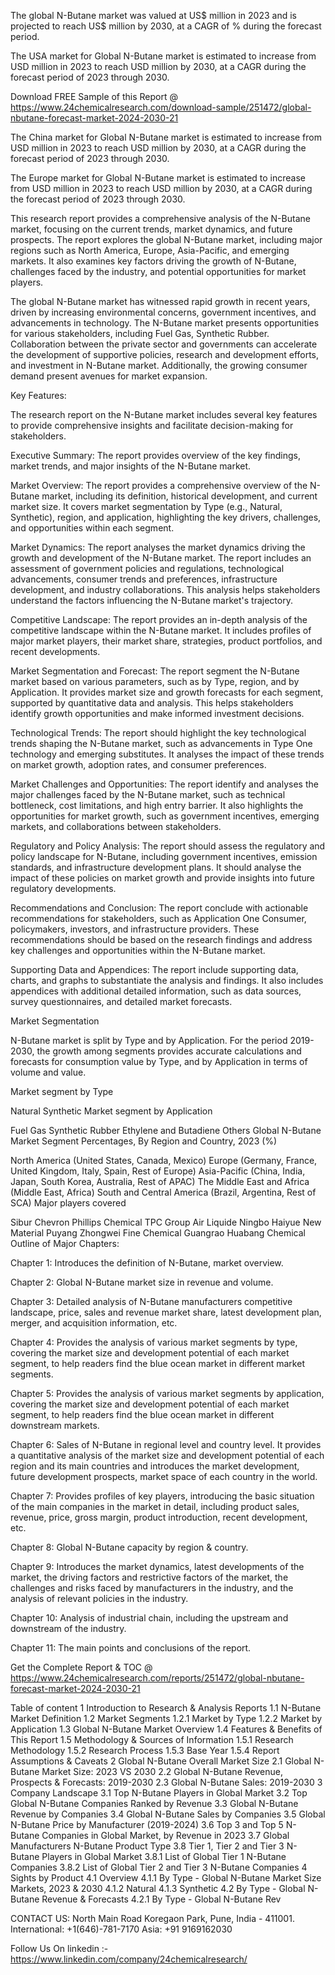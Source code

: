 The global N-Butane market was valued at US$ million in 2023 and is projected to reach US$ million by 2030, at a CAGR of % during the forecast period.

The USA market for Global N-Butane market is estimated to increase from USD million in 2023 to reach USD million by 2030, at a CAGR during the forecast period of 2023 through 2030.

Download FREE Sample of this Report @ https://www.24chemicalresearch.com/download-sample/251472/global-nbutane-forecast-market-2024-2030-21

The China market for Global N-Butane market is estimated to increase from USD million in 2023 to reach USD million by 2030, at a CAGR during the forecast period of 2023 through 2030.

The Europe market for Global N-Butane market is estimated to increase from USD million in 2023 to reach USD million by 2030, at a CAGR during the forecast period of 2023 through 2030.

This research report provides a comprehensive analysis of the N-Butane market, focusing on the current trends, market dynamics, and future prospects. The report explores the global N-Butane market, including major regions such as North America, Europe, Asia-Pacific, and emerging markets. It also examines key factors driving the growth of N-Butane, challenges faced by the industry, and potential opportunities for market players.

The global N-Butane market has witnessed rapid growth in recent years, driven by increasing environmental concerns, government incentives, and advancements in technology. The N-Butane market presents opportunities for various stakeholders, including Fuel Gas, Synthetic Rubber. Collaboration between the private sector and governments can accelerate the development of supportive policies, research and development efforts, and investment in N-Butane market. Additionally, the growing consumer demand present avenues for market expansion.

Key Features:

The research report on the N-Butane market includes several key features to provide comprehensive insights and facilitate decision-making for stakeholders.

Executive Summary: The report provides overview of the key findings, market trends, and major insights of the N-Butane market.

Market Overview: The report provides a comprehensive overview of the N-Butane market, including its definition, historical development, and current market size. It covers market segmentation by Type (e.g., Natural, Synthetic), region, and application, highlighting the key drivers, challenges, and opportunities within each segment.

Market Dynamics: The report analyses the market dynamics driving the growth and development of the N-Butane market. The report includes an assessment of government policies and regulations, technological advancements, consumer trends and preferences, infrastructure development, and industry collaborations. This analysis helps stakeholders understand the factors influencing the N-Butane market's trajectory.

Competitive Landscape: The report provides an in-depth analysis of the competitive landscape within the N-Butane market. It includes profiles of major market players, their market share, strategies, product portfolios, and recent developments.

Market Segmentation and Forecast: The report segment the N-Butane market based on various parameters, such as by Type, region, and by Application. It provides market size and growth forecasts for each segment, supported by quantitative data and analysis. This helps stakeholders identify growth opportunities and make informed investment decisions.

Technological Trends: The report should highlight the key technological trends shaping the N-Butane market, such as advancements in Type One technology and emerging substitutes. It analyses the impact of these trends on market growth, adoption rates, and consumer preferences.

Market Challenges and Opportunities: The report identify and analyses the major challenges faced by the N-Butane market, such as technical bottleneck, cost limitations, and high entry barrier. It also highlights the opportunities for market growth, such as government incentives, emerging markets, and collaborations between stakeholders.

Regulatory and Policy Analysis: The report should assess the regulatory and policy landscape for N-Butane, including government incentives, emission standards, and infrastructure development plans. It should analyse the impact of these policies on market growth and provide insights into future regulatory developments.

Recommendations and Conclusion: The report conclude with actionable recommendations for stakeholders, such as Application One Consumer, policymakers, investors, and infrastructure providers. These recommendations should be based on the research findings and address key challenges and opportunities within the N-Butane market.

Supporting Data and Appendices: The report include supporting data, charts, and graphs to substantiate the analysis and findings. It also includes appendices with additional detailed information, such as data sources, survey questionnaires, and detailed market forecasts.

Market Segmentation

N-Butane market is split by Type and by Application. For the period 2019-2030, the growth among segments provides accurate calculations and forecasts for consumption value by Type, and by Application in terms of volume and value.

Market segment by Type

Natural
Synthetic
Market segment by Application

Fuel Gas
Synthetic Rubber
Ethylene and Butadiene
Others
Global N-Butane Market Segment Percentages, By Region and Country, 2023 (%)

North America (United States, Canada, Mexico)
Europe (Germany, France, United Kingdom, Italy, Spain, Rest of Europe)
Asia-Pacific (China, India, Japan, South Korea, Australia, Rest of APAC)
The Middle East and Africa (Middle East, Africa)
South and Central America (Brazil, Argentina, Rest of SCA)
Major players covered

Sibur
Chevron Phillips Chemical
TPC Group
Air Liquide
Ningbo Haiyue New Material
Puyang Zhongwei Fine Chemical
Guangrao Huabang Chemical
Outline of Major Chapters:

Chapter 1: Introduces the definition of N-Butane, market overview.

Chapter 2: Global N-Butane market size in revenue and volume.

Chapter 3: Detailed analysis of N-Butane manufacturers competitive landscape, price, sales and revenue market share, latest development plan, merger, and acquisition information, etc.

Chapter 4: Provides the analysis of various market segments by type, covering the market size and development potential of each market segment, to help readers find the blue ocean market in different market segments.

Chapter 5: Provides the analysis of various market segments by application, covering the market size and development potential of each market segment, to help readers find the blue ocean market in different downstream markets.

Chapter 6: Sales of N-Butane in regional level and country level. It provides a quantitative analysis of the market size and development potential of each region and its main countries and introduces the market development, future development prospects, market space of each country in the world.

Chapter 7: Provides profiles of key players, introducing the basic situation of the main companies in the market in detail, including product sales, revenue, price, gross margin, product introduction, recent development, etc.

Chapter 8: Global N-Butane capacity by region & country.

Chapter 9: Introduces the market dynamics, latest developments of the market, the driving factors and restrictive factors of the market, the challenges and risks faced by manufacturers in the industry, and the analysis of relevant policies in the industry.

Chapter 10: Analysis of industrial chain, including the upstream and downstream of the industry.

Chapter 11: The main points and conclusions of the report.

Get the Complete Report & TOC @ https://www.24chemicalresearch.com/reports/251472/global-nbutane-forecast-market-2024-2030-21

Table of content
1 Introduction to Research & Analysis Reports
1.1 N-Butane Market Definition
1.2 Market Segments
1.2.1 Market by Type
1.2.2 Market by Application
1.3 Global N-Butane Market Overview
1.4 Features & Benefits of This Report
1.5 Methodology & Sources of Information
1.5.1 Research Methodology
1.5.2 Research Process
1.5.3 Base Year
1.5.4 Report Assumptions & Caveats
2 Global N-Butane Overall Market Size
2.1 Global N-Butane Market Size: 2023 VS 2030
2.2 Global N-Butane Revenue, Prospects & Forecasts: 2019-2030
2.3 Global N-Butane Sales: 2019-2030
3 Company Landscape
3.1 Top N-Butane Players in Global Market
3.2 Top Global N-Butane Companies Ranked by Revenue
3.3 Global N-Butane Revenue by Companies
3.4 Global N-Butane Sales by Companies
3.5 Global N-Butane Price by Manufacturer (2019-2024)
3.6 Top 3 and Top 5 N-Butane Companies in Global Market, by Revenue in 2023
3.7 Global Manufacturers N-Butane Product Type
3.8 Tier 1, Tier 2 and Tier 3 N-Butane Players in Global Market
3.8.1 List of Global Tier 1 N-Butane Companies
3.8.2 List of Global Tier 2 and Tier 3 N-Butane Companies
4 Sights by Product
4.1 Overview
4.1.1 By Type - Global N-Butane Market Size Markets, 2023 & 2030
4.1.2 Natural
4.1.3 Synthetic
4.2 By Type - Global N-Butane Revenue & Forecasts
4.2.1 By Type - Global N-Butane Rev

CONTACT US:
North Main Road Koregaon Park, Pune, India - 411001.
International: +1(646)-781-7170
Asia: +91 9169162030

Follow Us On linkedin :- https://www.linkedin.com/company/24chemicalresearch/
